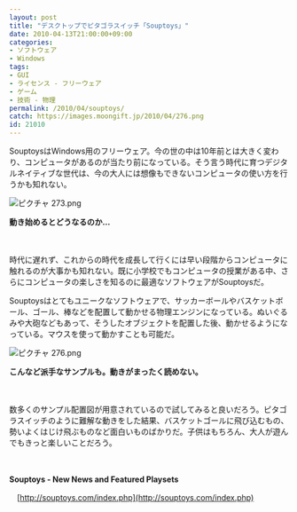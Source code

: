 ```yaml
---
layout: post
title: "デスクトップでピタゴラスイッチ「Souptoys」"
date: 2010-04-13T21:00:00+09:00
categories:
- ソフトウェア
- Windows
tags: 
- GUI
- ライセンス - フリーウェア
- ゲーム
- 技術 - 物理
permalink: /2010/04/souptoys/
catch: https://images.moongift.jp/2010/04/276.png
id: 21010
---
```

SouptoysはWindows用のフリーウェア。今の世の中は10年前とは大きく変わり、コンピュータがあるのが当たり前になっている。そう言う時代に育つデジタルネイティブな世代は、今の大人には想像もできないコンピュータの使い方を行うかも知れない。

  

![ピクチャ 273.png](https://images.moongift.jp/2010/04/273.png)  
  
**動き始めるとどうなるのか…**

  

　

  

時代に遅れず、これからの時代を成長して行くには早い段階からコンピュータに触れるのが大事かも知れない。既に小学校でもコンピュータの授業がある中、さらにコンピュータの楽しさを知るのに最適なソフトウェアがSouptoysだ。

  
<!--more-->

Souptoysはとてもユニークなソフトウェアで、サッカーボールやバスケットボール、ゴール、棒などを配置して動かせる物理エンジンになっている。ぬいぐるみや大砲などもあって、そうしたオブジェクトを配置した後、動かせるようになっている。マウスを使って動かすことも可能だ。

  

![ピクチャ 276.png](https://images.moongift.jp/2010/04/276.png)  
  
**こんなど派手なサンプルも。動きがまったく読めない。**

  

　

  

数多くのサンプル配置図が用意されているので試してみると良いだろう。ピタゴラスイッチのように難解な動きをした結果、バスケットゴールに飛び込むもの、勢いよくはじけ飛ぶものなど面白いものばかりだ。子供はもちろん、大人が遊んでもきっと楽しいことだろう。

  

　

  

**Souptoys - New News and Featured Playsets**  
  
　[http://souptoys.com/index.php](http://souptoys.com/index.php)

  
